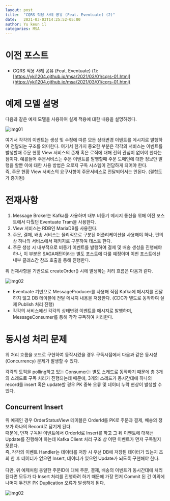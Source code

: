 ```yaml
---
layout: post
title:  "CQRS 적용 사례 공유 (Feat. Eventuate) (2)"
date:   2021-03-03T14:25:52-05:00
author: Yu keun il
categories: MSA
---
```


# 이전 포스트
- CQRS 적용 사례 공유 (Feat. Eventuate) (1): [https://yki1204.github.io/msa/2021/03/01/cqrs-01.html](https://yki1204.github.io/msa/2021/03/01/cqrs-01.html)

# 예제 모델 설명
다음과 같은 예제 모델을 사용하여 실제 적용에 대한 내용을 설명하겠다.

<img src="https://res.cloudinary.com/dgqaxnlot/image/upload/v1614700144/cqrs02_sfyw30.png" title="img01">

여기서 각각의 이벤트는 생성 및 수정에 따른 모든 상태변경 이벤트를 메시지로 발행하여 전달되는 구조를 의미한다.
여기서 한가지 중요한 부분은 각각의 서비스는 이벤트를 발생할때 주문 현황 View 서비스의 존재 혹은 로직에 대해 전혀 관심이 없어야 한다는 점이다.
예를들어 주문서비스는 주문 이벤트를 발행할때 주문 도메인에 대한 정보만 발행을 할뿐 이에 대한 사용 방법은 오로지 구독 시스템이 전담하게 되어야 한다. <br/>
즉, 주문 현황 View 서비스의 요구사항이 주문서비스로 전달되어서는 안된다. (결합도가  증가됨)

# 전재사항

1. Message Broker는 Kafka를 사용하며 내부 비동기 메시지 통신을 위해 이전 포스트에서 다뤘던 Eventuate Tram을 사용한다.
2. View 서비스는 RDB인 MariaDB를 사용한다.
3. 주문, 결제, 배송 서비스는 물리적으로 구분된 어플리케이션을 사용해야 하나, 편의상 하나의 서비스에서 패키지로 구분하여 테스트 한다.
4. 주문 생성 시 내부적으로 비동기 이벤트를 발행하여 결제 및 배송 생성을 진행해야 하나, 이 부분은 SAGA패턴이라는 별도 포스트에 다룰 예정이며 이번 포스트에선 내부 클래스간 참조 호출을 통해 진행한다.

위 전재사항을 기반으로 createOrder() 시에 발생하는 처리 흐름은 다음과 같다.

<img src="https://res.cloudinary.com/dgqaxnlot/image/upload/v1615241425/cqrs03_zeq4rc.png" title="img02">

* Eventuate 기반으로 MessageProducer를 사용해 직접 Kafka에 메시지를 전달하지 않고 DB 테이블에 전달 메시지 내용을 저장한다. (CDC가 별도로 동작하여 실제 Publish 처리 진행)
* 각각의 서비스에선 각각의 상태변경 이벤트를 메시지로 발행하며, MessageConsumer를 통해 각각 구독하여 처리한다.

# 동시성 처리 문제
위 처리 흐름을 코드로 구현하여 동작시켰을 경우 구독시점에서 다음과 같은 동시성(Concurrency) 문제가 발생할 수 있다.

각각의 토픽을 polling하고 있는 Consumer는 별도 스레드로 동작하기 때문에 총 3개의 스레드로 구독 처리가 진행되는데 때문에, 3개의 스레드가 동시간대에 하나의 record를 insert 혹은 update할 경우 PK 중복 오류 및 데이터 누락 현상이 발생할 수 있다.

## Concurrent Insert
위 예제인 경우 OrderStatusView 테이블은 OrderId를 PK로 주문과 결제, 배송의 정보가 하나의 Record로 담기게 된다. <br/>
때문에, 먼저 구독된 이벤트에서 OrderId로 Insert를 하고 그 뒤 이벤트에 대해선 Update를 진행해야 하는데 Kafka Client 처리 구조 상 어떤 이벤트가 먼저 구독될지 모른다.<br/>
즉, 각각의 이벤트 Handler는 데이터를 저장 시 우선 DB에 저장된 데이터가 있는지 조회 한 후 데이터가 없으면 Insert, 데이터가 있으면 Update가 되도록 구현해야 한다.<br/>
<br/>
다만, 위 예제처럼 동일한 주문ID에 대해 주문, 결제, 배송의 이벤트가 동시간대에 처리된다면 모두가 다 Insert 처리를 진행하려 하기 때문에 가장 먼저 Commit 된 건 이외에 나머지 두건은 PK Duplication 오류가 발생하게 된다.

<img src="https://res.cloudinary.com/dgqaxnlot/image/upload/v1615241533/cqrs04_camul1.png" title="img02">



